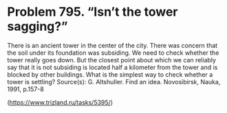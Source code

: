 # Problem 795. “Isn’t the tower sagging?”

There is an ancient tower in the center of the city. There was concern that the soil under its foundation was subsiding. We need to check whether the tower really goes down. But the closest point about which we can reliably say that it is not subsiding is located half a kilometer from the tower and is blocked by other buildings. What is the simplest way to check whether a tower is settling? Source(s): G. Altshuller. Find an idea. Novosibirsk, Nauka, 1991, p.157-8

(https://www.trizland.ru/tasks/5395/)